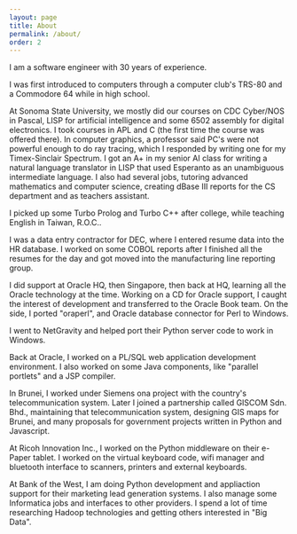 ```yaml
---
layout: page
title: About
permalink: /about/
order: 2
---
```


I am a software engineer with 30 years of experience.

I was first introduced to computers through a computer
club's TRS-80 and a Commodore 64 while in high school.
    
At Sonoma State University, we mostly did our courses on
CDC Cyber/NOS in Pascal, LISP for artificial intelligence
and some 6502 assembly for digital electronics.  I took
courses in APL and C (the first time the course was offered
there).  In computer graphics, a professor said PC's
were not powerful enough to do ray tracing, which I
responded by writing one for my Timex-Sinclair Spectrum.
I got an A+ in my senior AI class for writing a natural
language translator in LISP that used Esperanto as an
unambiguous intermediate language.  I also had several
jobs, tutoring advanced mathematics and computer science,
creating dBase III reports for the CS department and as
teachers assistant.
    
I picked up some Turbo Prolog and Turbo C++ after college,
while teaching English in Taiwan, R.O.C..
    
I was a data entry contractor for DEC, where I entered
resume data into the HR database.  I worked on some
COBOL reports after I finished all the resumes for the
day and got moved into the manufacturing line reporting
group.
    
I did support at Oracle HQ, then Singapore, then back
at HQ, learning all the Oracle technology at the time.
Working on a CD for Oracle support, I caught the interest
of development and transferred to the Oracle Book team.
On the side, I ported "oraperl", and Oracle database
connector for Perl to Windows.
    
I went to NetGravity and helped port their Python server
code to work in Windows.
    
Back at Oracle, I worked on a PL/SQL web application
development environment.  I also worked on some Java
components, like "parallel portlets" and a JSP compiler.
    
In Brunei, I worked under Siemens ona project with the
country's telecommunication system.  Later I joined
a partnership called GISCOM Sdn. Bhd., maintaining
that telecommunication system, designing GIS maps
for Brunei, and many proposals for government projects
written in Python and Javascript.
    
At Ricoh Innovation Inc., I worked on the Python
middleware on their e-Paper tablet.  I worked on the
virtual keyboard code, wifi manager and bluetooth
interface to scanners, printers and external keyboards.
    
At Bank of the West, I am doing Python development and
appliaction support for their marketing lead generation
systems.  I also manage some Informatica jobs and
interfaces to other providers.  I spend a lot of time
researching Hadoop technologies and getting others
interested in "Big Data".

